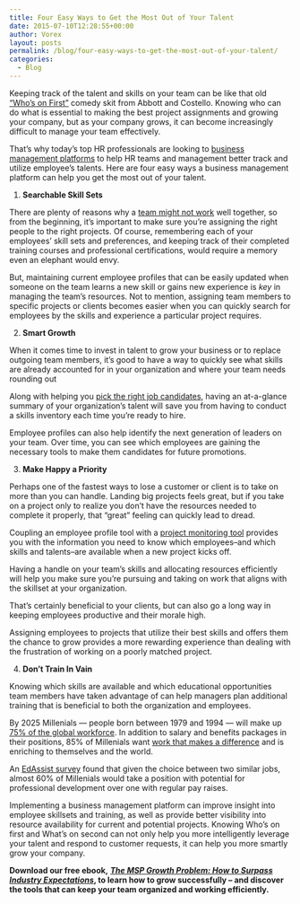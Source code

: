 ```yaml
---
title: Four Easy Ways to Get the Most Out of Your Talent
date: 2015-07-10T12:28:55+00:00
author: Vorex
layout: posts
permalink: /blog/four-easy-ways-to-get-the-most-out-of-your-talent/
categories:
  - Blog
---
```

Keeping track of the talent and skills on your team can be like that old [&#8220;Who&#8217;s on First&#8221;](https://www.youtube.com/watch?v=kTcRRaXV-fg) comedy skit from Abbott and Costello. Knowing who can do what is essential to making the best project assignments and growing your company, but as your company grows, it can become increasingly difficult to manage your team effectively.<!--more-->

That&#8217;s why today&#8217;s top HR professionals are looking to [business management platforms](http://www.vorex.com/product/online-project-management/) to help HR teams and management better track and utilize employee&#8217;s talents. Here are four easy ways a business management platform can help you get the most out of your talent.

  1.  **Searchable Skill Sets**

There are plenty of reasons why a [team might not work](https://hbr.org/2009/05/why-teams-dont-work) well together, so from the beginning, it&#8217;s important to make sure you&#8217;re assigning the right people to the right projects. Of course, remembering each of your employees&#8217; skill sets and preferences, and keeping track of their completed training courses and professional certifications, would require a memory even an elephant would envy.



But, maintaining current employee profiles that can be easily updated when someone on the team learns a new skill or gains new experience is _key_ in managing the team&#8217;s resources. Not to mention, assigning team members to specific projects or clients becomes easier when you can quickly search for employees by the skills and experience a particular project requires.

<ol start="2">
  <li>
    <b> Smart Growth</b>
  </li>
</ol>

When it comes time to invest in talent to grow your business or to replace outgoing team members, it&#8217;s good to have a way to quickly see what skills are already accounted for in your organization and where your team needs rounding out

Along with helping you [pick the right job candidates](http://www.vorex.com/product/resource-allocation/), having an at-a-glance summary of your organization&#8217;s talent will save you from having to conduct a skills inventory each time you&#8217;re ready to hire.

Employee profiles can also help identify the next generation of leaders on your team. Over time, you can see which employees are gaining the necessary tools to make them candidates for future promotions.

<ol start="3">
  <li>
    <b> Make Happy a Priority</b>
  </li>
</ol>

Perhaps one of the fastest ways to lose a customer or client is to take on more than you can handle. Landing big projects feels great, but if you take on a project only to realize you don&#8217;t have the resources needed to complete it properly, that &#8220;great&#8221; feeling can quickly lead to dread.

Coupling an employee profile tool with a [project monitoring tool](http://www.vorex.com/product/online-project-management/) provides you with the information you need to know which employees&#8211;and which skills and talents&#8211;are available when a new project kicks off.

Having a handle on your team&#8217;s skills and allocating resources efficiently will help you make sure you&#8217;re pursuing and taking on work that aligns with the skillset at your organization.

That&#8217;s certainly beneficial to your clients, but can also go a long way in keeping employees productive and their morale high.



Assigning employees to projects that utilize their best skills and offers them the chance to grow provides a more rewarding experience than dealing with the frustration of working on a poorly matched project.

<ol start="4">
  <li>
    <b> Don&#8217;t Train In Vain</b>
  </li>
</ol>

Knowing which skills are available and which educational opportunities team members have taken advantage of can help managers plan additional training that is beneficial to both the organization and employees.

By 2025 Millenials &#8212; people born between 1979 and 1994 &#8212; will make up [75% of the global workforce](http://www.forbes.com/sites/karstenstrauss/2013/09/17/do-millennials-think-differently-about-money-and-career/). In addition to salary and benefits packages in their positions, 85% of Millenials want [work that makes a difference](http://www.forbes.com/sites/karstenstrauss/2013/09/17/do-millennials-think-differently-about-money-and-career/) and is enriching to themselves and the world.

An [EdAssist survey](http://www.edassist.com/resources/news-releases/2015/04/Millennials-study-press) found that given the choice between two similar jobs, almost 60% of Millenials would take a position with potential for professional development over one with regular pay raises.

Implementing a business management platform can improve insight into employee skillsets and training, as well as provide better visibility into resource availability for current and potential projects. Knowing Who&#8217;s on first and What&#8217;s on second can not only help you more intelligently leverage your talent and respond to customer requests, it can help you more smartly grow your company.

**Download our free ebook,** [**_The MSP Growth Problem: How to Surpass Industry Expectations_**](http://vorex.hs-sites.com/the-msp-growth-problem-how-to-surpass-industry-expectations?__hstc=100746398.b2843db0333d5242d1d7cad84e1e93d1.1428948442272.1434416286408.1434481428312.32&__hssc=100746398.9.1434481428312&__hsfp=357257685)**, to learn how to grow successfully &#8211; and discover the tools that can keep your team organized and working efficiently.**
